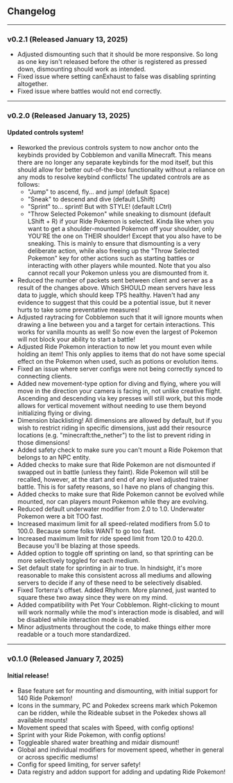 ## Changelog

***

### v0.2.1 (Released January 13, 2025)

- Adjusted dismounting such that it should be more responsive. So long as one key isn't released before the other is
  registered as pressed down, dismounting should work as intended.
- Fixed issue where setting canExhaust to false was disabling sprinting altogether.
- Fixed issue where battles would not end correctly.

***

### v0.2.0 (Released January 13, 2025)

#### Updated controls system!

- Reworked the previous controls system to now anchor onto the keybinds provided by Cobblemon and vanilla Minecraft.
  This means there are no longer any separate keybinds for the mod itself, but this should allow for better
  out-of-the-box functionality without a reliance on any mods to resolve keybind conflicts! The updated controls are as
  follows:
    - "Jump" to ascend, fly... and jump! (default Space)
    - "Sneak" to descend and dive (default LShift)
    - "Sprint" to... sprint! But with STYLE! (default LCtrl)
    - "Throw Selected Pokemon" while sneaking to dismount (default LShift + R) if your Ride Pokemon is selected. Kinda
      like when you want to get a shoulder-mounted Pokemon off your shoulder, only YOU'RE the one on THEIR shoulder!
      Except that you also have to be sneaking. This is mainly to ensure that dismounting is a very deliberate action,
      while also freeing up the "Throw Selected Pokemon" key for other actions such as starting battles or interacting
      with other players while mounted. Note that you also cannot recall your Pokemon unless you are dismounted from it.
- Reduced the number of packets sent between client and server as a result of the changes above. Which SHOULD mean
  servers have less data to juggle, which should keep TPS healthy. Haven't had any evidence to suggest that this could
  be a potential issue, but it never hurts to take some preventative measures!
- Adjusted raytracing for Cobblemon such that it will ignore mounts when drawing a line between you and a target for
  certain interactions. This works for vanilla mounts as well! So now even the largest of Pokemon will not block your
  ability to start a battle!
- Adjusted Ride Pokemon interaction to now let you mount even while holding an item! This only applies to items that do
  not have some special effect on the Pokemon when used, such as potions or evolution items.
- Fixed an issue where server configs were not being correctly synced to connecting clients.
- Added new movement-type option for diving and flying, where you will move in the direction your camera is facing in,
  not unlike creative flight. Ascending and descending via key presses will still work, but this mode allows for
  vertical movement without needing to use them beyond initializing flying or diving.
- Dimension blacklisting! All dimensions are allowed by default, but if you wish to restrict riding in specific
  dimensions, just add their resource locations (e.g. "minecraft:the_nether") to the list to prevent riding in those
  dimensions!
- Added safety check to make sure you can't mount a Ride Pokemon that belongs to an NPC entity.
- Added checks to make sure that Ride Pokemon are not dismounted if swapped out in battle (unless they faint). Ride
  Pokemon will still be recalled, however, at the start and end of any level adjusted trainer battle. This is for safety
  reasons, so I have no plans of changing this.
- Added checks to make sure that Ride Pokemon cannot be evolved while mounted, nor can players mount Pokemon while they
  are evolving.
- Reduced default underwater modifier from 2.0 to 1.0. Underwater Pokemon were a bit TOO fast.
- Increased maximum limit for all speed-related modifiers from 5.0 to 100.0. Because some folks WANT to go too fast.
- Increased maximum limit for ride speed limit from 120.0 to 420.0. Because you'll be blazing at those speeds.
- Added option to toggle off sprinting on land, so that sprinting can be more selectively toggled for each medium.
- Set default state for sprinting in air to true. In hindsight, it's more reasonable to make this consistent across all
  mediums and allowing servers to decide if any of these need to be selectively disabled.
- Fixed Torterra's offset. Added Rhyhorn. More planned, just wanted to square these two away since they were on my mind.
- Added compatibility with Pet Your Cobblemon. Right-clicking to mount will work normally while the mod's interaction
  mode is disabled, and will be disabled while interaction mode is enabled.
- Minor adjustments throughout the code, to make things either more readable or a touch more standardized.

***

### v0.1.0 (Released January 7, 2025)

#### Initial release!

- Base feature set for mounting and dismounting, with initial support for 140 Ride Pokemon!
- Icons in the summary, PC and Pokedex screens mark which Pokemon can be ridden, while the Rideable subset in the
  Pokedex shows all available mounts!
- Movement speed that scales with Speed, with config options!
- Sprint with your Ride Pokemon, with config options!
- Toggleable shared water breathing and midair dismount!
- Global and individual modifiers for movement speed, whether in general or across specific mediums!
- Config for speed limiting, for server safety!
- Data registry and addon support for adding and updating Ride Pokemon!